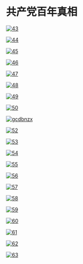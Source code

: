 # 共产党百年真相

[![43](https://cloud.githubusercontent.com/assets/20497750/24990299/a69f66d6-1fd8-11e7-963b-9f42d7ff4df4.png)](https://d1uvgy0lcmmygf.cloudfront.net/pdf/bngcd/All/43.pdf)

[![44](https://cloud.githubusercontent.com/assets/20497750/24990301/a6a3816c-1fd8-11e7-8fd6-a5a05f29d594.png)](https://d1uvgy0lcmmygf.cloudfront.net/pdf/bngcd/All/44.pdf)

[![45](https://cloud.githubusercontent.com/assets/20497750/24990306/a6bbed7e-1fd8-11e7-9118-6e72a8302589.png)](https://d1uvgy0lcmmygf.cloudfront.net/pdf/bngcd/All/45.pdf)

[![46](https://cloud.githubusercontent.com/assets/20497750/24990300/a6a378f2-1fd8-11e7-842d-62dc12ca8ce0.png)](https://d1uvgy0lcmmygf.cloudfront.net/pdf/bngcd/All/46.pdf)

[![47](https://cloud.githubusercontent.com/assets/20497750/24990303/a6b89a7a-1fd8-11e7-9131-bcd2058f9289.png)](https://d1uvgy0lcmmygf.cloudfront.net/pdf/bngcd/All/47.pdf)

[![48](https://cloud.githubusercontent.com/assets/20497750/24990305/a6bb5cce-1fd8-11e7-8943-eb7523657bd4.png)](https://d1uvgy0lcmmygf.cloudfront.net/pdf/bngcd/All/48.pdf)

[![49](https://cloud.githubusercontent.com/assets/20497750/24990304/a6baf14e-1fd8-11e7-95de-6b72431e107b.png)](https://d1uvgy0lcmmygf.cloudfront.net/pdf/bngcd/All/49.pdf)

[![50](https://cloud.githubusercontent.com/assets/20497750/24990308/a6c24d68-1fd8-11e7-987f-0f5e73761c76.png)](https://d1uvgy0lcmmygf.cloudfront.net/pdf/bngcd/All/50.pdf)

[![gcdbnzx](https://cloud.githubusercontent.com/assets/20497750/24990309/a6d54b5c-1fd8-11e7-93dd-8a6f40826c03.png)](https://d1uvgy0lcmmygf.cloudfront.net/pdf/bngcd/Tekan_20170317.pdf)

[![52](https://cloud.githubusercontent.com/assets/20497750/24990307/a6c12a0a-1fd8-11e7-890e-1e03e7fd8e10.png)](https://d1uvgy0lcmmygf.cloudfront.net/pdf/bngcd/All/52.pdf)

[![53](https://cloud.githubusercontent.com/assets/20497750/24990310/a6d7d9ee-1fd8-11e7-8059-5b1a435af0e8.png)](https://d1uvgy0lcmmygf.cloudfront.net/pdf/bngcd/All/53.pdf)

[![54](https://cloud.githubusercontent.com/assets/20497750/24990481/08cf078e-1fda-11e7-95e1-d78b6e31e7dc.png)](https://d1uvgy0lcmmygf.cloudfront.net/pdf/bngcd/All/54.pdf)

[![55](https://cloud.githubusercontent.com/assets/20497750/24990483/08d19f94-1fda-11e7-816e-2c57751b2611.png)](https://d1uvgy0lcmmygf.cloudfront.net/pdf/bngcd/All/55.pdf)

[![56](https://cloud.githubusercontent.com/assets/20497750/24990482/08cf2160-1fda-11e7-9896-5f666253f019.png)](https://d1uvgy0lcmmygf.cloudfront.net/pdf/bngcd/All/56.pdf)

[![57](https://cloud.githubusercontent.com/assets/20497750/24990484/08d40ffe-1fda-11e7-979b-017b1e9d8811.png)](https://d1uvgy0lcmmygf.cloudfront.net/pdf/bngcd/All/57.pdf)

[![58](https://cloud.githubusercontent.com/assets/20497750/24990485/08e57b0e-1fda-11e7-9d3e-ee049babb443.png)](https://d1uvgy0lcmmygf.cloudfront.net/pdf/bngcd/All/58.pdf)

[![59](https://cloud.githubusercontent.com/assets/20497750/24990489/08eaa386-1fda-11e7-8cb5-931e490c417c.png)](https://d1uvgy0lcmmygf.cloudfront.net/pdf/bngcd/All/59.pdf)

[![60](https://cloud.githubusercontent.com/assets/20497750/24990487/08ea3162-1fda-11e7-8ed8-361e79d86bef.png)](https://d1uvgy0lcmmygf.cloudfront.net/pdf/bngcd/All/60.pdf)

[![61](https://cloud.githubusercontent.com/assets/20497750/24990488/08ea9e7c-1fda-11e7-8b63-977ed659f7ba.png)](https://d1uvgy0lcmmygf.cloudfront.net/pdf/bngcd/All/61.pdf)

[![62](https://cloud.githubusercontent.com/assets/20497750/24990486/08e9e93c-1fda-11e7-815a-c84fe0b51766.png)](https://d1uvgy0lcmmygf.cloudfront.net/pdf/bngcd/All/62.pdf)

[![63](https://cloud.githubusercontent.com/assets/20497750/24990517/363a0192-1fda-11e7-816a-4ce7892380f6.png)](https://d1uvgy0lcmmygf.cloudfront.net/pdf/bngcd/kzxy.pdf)
